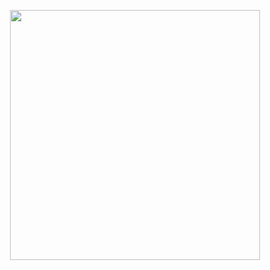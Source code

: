 <p align="center"><a href="https://laravel.com" target="_blank"><img src="https://cdn.invicti.com/app/uploads/2022/06/28121804/csrf-cross-site-request-forgery.jpg" width="400"></a></p>




